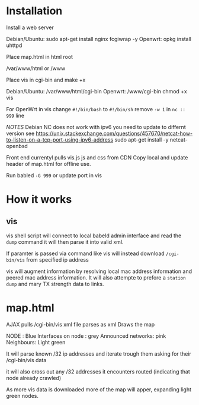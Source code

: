 # Installation

Install a web server

Debian/Ubuntu: sudo apt-get install nginx fcgiwrap -y
Openwrt: opkg install uhttpd


Place map.html in html root

/var/www/html  or /www

Place vis in cgi-bin and make +x

Debian/Ubuntu: /var/www/html/cgi-bin 
Openwrt: /www/cgi-bin
chmod +x vis

For OpenWrt in vis
change `#!/bin/bash` to `#!/bin/sh`
remove `-w 1` in `nc :: 999` line

*NOTES*
Debian NC does not work with ipv6 you need to update to differnt version
see https://unix.stackexchange.com/questions/457670/netcat-how-to-listen-on-a-tcp-port-using-ipv6-address
sudo apt-get install -y netcat-openbsd

Front end currentyl pulls vis.js js and css from CDN
Copy local and update header of map.html for offline use.

Run babled `-G 999` or update port in vis

# How it works

## vis
vis shell script will connect to local babeld admin interface and read the `dump` command
it will then parse it into valid xml.

If paramter is passed via command like vis will instead download `/cgi-bin/vis` from specified ip address

vis will augment information by  resolving local mac address information and peered mac address information.  It will also attempte to  prefore a `station dump` and mary TX strength data to links.
# map.html

AJAX pulls /cgi-bin/vis xml file
parses as xml
Draws the map

NODE : Blue
Interfaces  on node : grey
Announced networks: pink
Neighbours: Light green

It will parse known /32 ip addresses and iterate trough them asking for their /cgi-bin/vis data

it will also cross out any /32 addresses it encounters routed (indicating that node already crawled)

As more vis data is downloaded more of the map will apper, expanding light green nodes.
